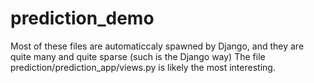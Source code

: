 # prediction_demo

Most of these files are automaticcaly spawned by Django, and they are quite many and quite sparse (such is the Django way)
The file prediction/prediction_app/views.py is likely the most interesting.
